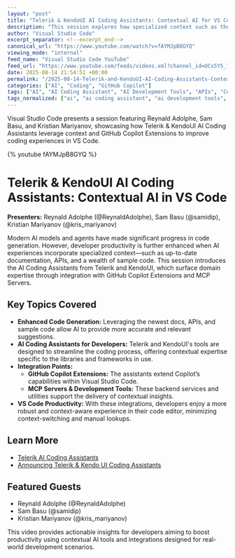 ```yaml
---
layout: "post"
title: "Telerik & KendoUI AI Coding Assistants: Contextual AI for VS Code Developers"
description: "This session explores how specialized context such as the latest documentation, APIs, and sample code enhance code generation with AI. The video introduces Telerik and KendoUI AI Coding Assistants, their integration with GitHub Copilot Extensions, MCP Servers, and the tools enabling more efficient development workflows within Visual Studio Code."
author: "Visual Studio Code"
excerpt_separator: <!--excerpt_end-->
canonical_url: "https://www.youtube.com/watch?v=fAYMJpB8GYQ"
viewing_mode: "internal"
feed_name: "Visual Studio Code YouTube"
feed_url: "https://www.youtube.com/feeds/videos.xml?channel_id=UCs5Y5_7XK8HLDX0SLNwkd3w"
date: 2025-08-14 21:54:51 +00:00
permalink: "/2025-08-14-Telerik-and-KendoUI-AI-Coding-Assistants-Contextual-AI-for-VS-Code-Developers.html"
categories: ["AI", "Coding", "GitHub Copilot"]
tags: ["AI", "AI Coding Assistant", "AI Development Tools", "APIs", "Code", "Code Generation", "Coding", "Developer Productivity", "Documentation Integration", "GitHub Copilot", "GitHub Copilot Extension", "KendoUI", "MCP Servers", "Sample Code", "Telerik", "Videos", "Visual Studio Code"]
tags_normalized: ["ai", "ai coding assistant", "ai development tools", "apis", "code", "code generation", "coding", "developer productivity", "documentation integration", "github copilot", "github copilot extension", "kendoui", "mcp servers", "sample code", "telerik", "videos", "visual studio code"]
---
```


Visual Studio Code presents a session featuring Reynald Adolphe, Sam Basu, and Kristian Mariyanov, showcasing how Telerik & KendoUI AI Coding Assistants leverage context and GitHub Copilot Extensions to improve coding experiences in VS Code.<!--excerpt_end-->

{% youtube fAYMJpB8GYQ %}

# Telerik & KendoUI AI Coding Assistants: Contextual AI in VS Code

**Presenters:** Reynald Adolphe (@ReynaldAdolphe), Sam Basu (@samidip), Kristian Mariyanov (@kris_mariyanov)

Modern AI models and agents have made significant progress in code generation. However, developer productivity is further enhanced when AI experiences incorporate specialized context—such as up-to-date documentation, APIs, and a wealth of sample code. This session introduces the AI Coding Assistants from Telerik and KendoUI, which surface domain expertise through integration with GitHub Copilot Extensions and MCP Servers.

## Key Topics Covered

- **Enhanced Code Generation:** Leveraging the newest docs, APIs, and sample code allow AI to provide more accurate and relevant suggestions.
- **AI Coding Assistants for Developers:** Telerik and KendoUI's tools are designed to streamline the coding process, offering contextual expertise specific to the libraries and frameworks in use.
- **Integration Points:**
    - **GitHub Copilot Extensions:** The assistants extend Copilot’s capabilities within Visual Studio Code.
    - **MCP Servers & Development Tools:** These backend services and utilities support the delivery of contextual insights.
- **VS Code Productivity:** With these integrations, developers enjoy a more robust and context-aware experience in their code editor, minimizing context-switching and manual lookups.

## Learn More

- [Telerik AI Coding Assistants](https://www.telerik.com/ai-coding-assistants)
- [Announcing Telerik & Kendo UI Coding Assistants](https://www.telerik.com/blogs/announcing-telerik-kendo-ui-coding-assistants)

## Featured Guests

- Reynald Adolphe (@ReynaldAdolphe)
- Sam Basu (@samidip)
- Kristian Mariyanov (@kris_mariyanov)

This video provides actionable insights for developers aiming to boost productivity using contextual AI tools and integrations designed for real-world development scenarios.
